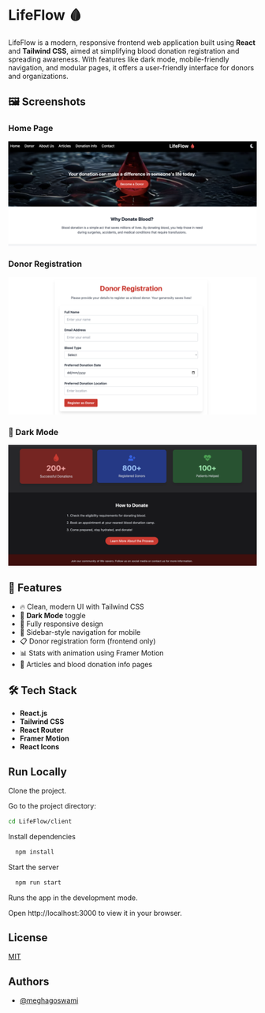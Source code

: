 
# LifeFlow 🩸

LifeFlow is a modern, responsive frontend web application built using **React** and **Tailwind CSS**, aimed at simplifying blood donation registration and spreading awareness. With features like dark mode, mobile-friendly navigation, and modular pages, it offers a user-friendly interface for donors and organizations.

## 🖼️ Screenshots

### Home Page
![Home](./screenshots/home.png)

### Donor Registration
![Donor Registration](./screenshots/register.png)

### 🌙 Dark Mode  
![Dark Mode](./screenshots/darkMode.png)

## 🌟 Features

- 🔥 Clean, modern UI with Tailwind CSS
- 🌙 **Dark Mode** toggle
- 📱 Fully responsive design
- 📌 Sidebar-style navigation for mobile
- 📋 Donor registration form (frontend only)
- 📊 Stats with animation using Framer Motion
- 📰 Articles and blood donation info pages

## 🛠️ Tech Stack

- **React.js**
- **Tailwind CSS**
- **React Router**
- **Framer Motion**
- **React Icons**


## Run Locally

Clone the project.


Go to the project directory:

```bash
cd LifeFlow/client
```

Install dependencies

```bash
  npm install
```

Start the server

```bash
  npm run start
```

Runs the app in the development mode.

Open http://localhost:3000 to view it in your browser.


## License

[MIT](https://choosealicense.com/licenses/mit/)


## Authors

- [@meghagoswami](https://www.github.com/megha-2461)



